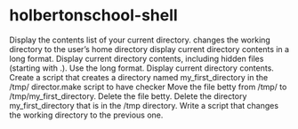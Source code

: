 # holbertonschool-shell
Display the contents list of your current directory.
changes the working directory to the user’s home directory
display current directory contents in a long format.
Display current directory contents, including hidden files (starting with .). Use the long format.
Display current directory contents.
Create a script that creates a directory named my_first_directory in the /tmp/ director.make script to have checker Move the file betty from /tmp/ to /tmp/my_first_directory.
Delete the file betty.
Delete the directory my_first_directory that is in the /tmp directory.
Write a script that changes the working directory to the previous one.
